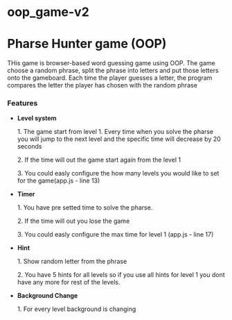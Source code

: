 # oop_game-v2
<h1>Pharse Hunter game (OOP)</h1>

<p>THis game is browser-based word guessing game using OOP. The game choose a random phrase, split the phrase into letters and put those letters onto the gameboard. Each time the player guesses a letter, the program compares the letter the player has chosen with the random phrase</p>

<h3>Features</h3>
<ul>
    <li><b>Level system</b>
    <p>1. The game start from level 1. Every time when you solve the pharse you will jump to the next level and the specific time will decrease by 20 seconds</p>
    <p>2. If the time will out the game start again from the level 1</p>
    <p>3. You could easly configure the how many levels you would like to set for the game(app.js - line 13)</p>
    </li>
    <li><b>Timer</b>
    <p>1. You have pre setted time to solve the pharse.</p>
    <p>2. If the time will out you lose the game</p>
    <p>3. You could easly configure the max time for level 1 (app.js - line 17)</p>
    </li>
    <li><b>Hint</b>
    <p>1. Show random letter from the phrase</p>
    <p>2. You have 5 hints for all levels so if you use all hints for level 1 you dont have any more for rest of the levels.</p>
    </li>
    <li><b>Background Change</b>
    <p>1. For every level background is changing</p>
    </li>
</ul>


